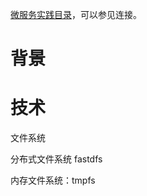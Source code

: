 [微服务实践目录](https://www.jianshu.com/p/f3d5a02757f1)，可以参见连接。

# 背景

# 技术

文件系统

分布式文件系统
fastdfs


内存文件系统：tmpfs
